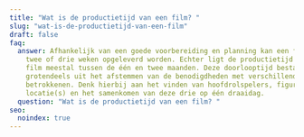 ```yaml
---
title: "Wat is de productietijd van een film? "
slug: "wat-is-de-productietijd-van-een-film"
draft: false
faq:
  answer: Afhankelijk van een goede voorbereiding en planning kan een film al in
    twee of drie weken opgeleverd worden. Echter ligt de productietijd van een
    film meestal tussen de één en twee maanden. Deze doorlooptijd bestaat
    grotendeels uit het afstemmen van de benodigdheden met verschillende
    betrokkenen. Denk hierbij aan het vinden van hoofdrolspelers, figuranten,
    locatie(s) en het samenkomen van deze drie op één draaidag.
  question: "Wat is de productietijd van een film? "
seo:
  noindex: true
---
```

